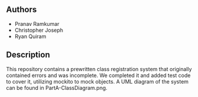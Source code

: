 ## Authors

* Pranav Ramkumar
* Christopher Joseph
* Ryan Quiram

## Description

This repository contains a prewritten class registration system that originally contained errors and was incomplete. We completed it and added test code to cover it, utilizing mockito to mock objects. A UML diagram of the system can be found in PartA-ClassDiagram.png.
